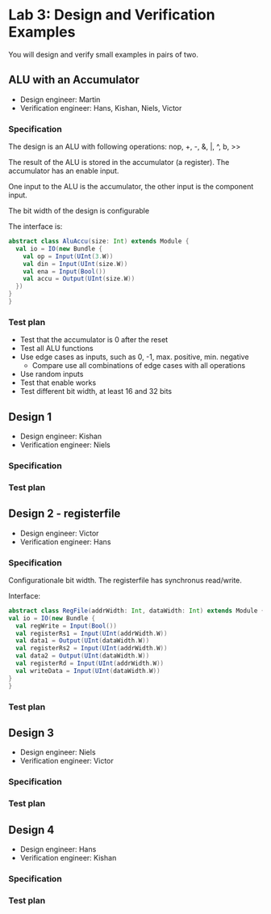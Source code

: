 # Lab 3: Design and Verification Examples

You will design and verify small examples in pairs of two.

## ALU with an Accumulator

 * Design engineer: Martin
 * Verification engineer: Hans, Kishan, Niels, Victor

### Specification

The design is an ALU with following operations: nop, +, -, &, |, ^, b, >>

The result of the ALU is stored in the accumulator (a register).
The accumulator has an enable input.

One input to the ALU is the accumulator, the other input is the component input.

The bit width of the design is configurable

The interface is:

```scala
abstract class AluAccu(size: Int) extends Module {
  val io = IO(new Bundle {
    val op = Input(UInt(3.W))
    val din = Input(UInt(size.W))
    val ena = Input(Bool())
    val accu = Output(UInt(size.W))
  })
}
}
```

### Test plan

 * Test that the accumulator is 0 after the reset
 * Test all ALU functions
 * Use edge cases as inputs, such as 0, -1, max. positive, min. negative
   * Compare use all combinations of edge cases with all operations
 * Use random inputs
 * Test that enable works
 * Test different bit width, at least 16 and 32 bits


## Design 1

 * Design engineer: Kishan
 * Verification engineer: Niels

### Specification

### Test plan

## Design 2 - registerfile

 * Design engineer: Victor
 * Verification engineer: Hans

### Specification
  Configurationale bit width.
  The registerfile has synchronus read/write.
  
  Interface:
  ```scala
  abstract class RegFile(addrWidth: Int, dataWidth: Int) extends Module {
  val io = IO(new Bundle {
    val regWrite = Input(Bool())
    val registerRs1 = Input(UInt(addrWidth.W))
    val data1 = Output(UInt(dataWidth.W))
    val registerRs2 = Input(UInt(addrWidth.W))
    val data2 = Output(UInt(dataWidth.W))
    val registerRd = Input(UInt(addrWidth.W))
    val writeData = Input(UInt(dataWidth.W))
  }
}
```

### Test plan

## Design 3

 * Design engineer: Niels
 * Verification engineer: Victor

### Specification

### Test plan

## Design 4

 * Design engineer: Hans
 * Verification engineer: Kishan

### Specification

### Test plan







